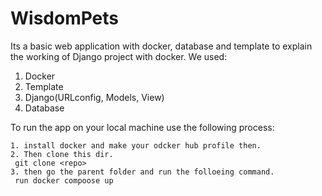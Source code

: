 # WisdomPets
Its a basic web application with docker, database and template to explain the working of Django project with docker.
We used:
1. Docker
2. Template
3. Django(URLconfig, Models, View)
4. Database

To run the app on your local machine use the following process:
```
1. install docker and make your odcker hub profile then.
2. Then clone this dir.
 git clone <repo>
3. then go the parent folder and run the folloeing command.
 run docker compoose up
```
